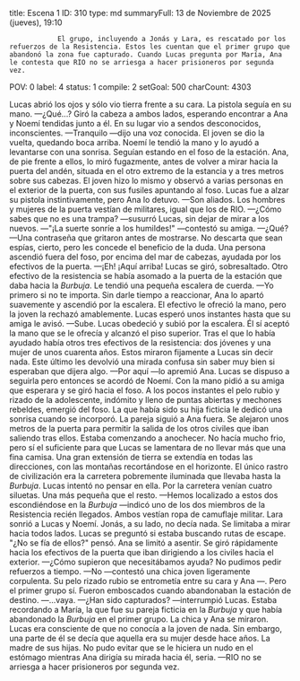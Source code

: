 title:          Escena 1
ID:             310
type:           md
summaryFull:    13 de Noviembre de 2025 (jueves), 19:10
                
                El grupo, incluyendo a Jonás y Lara, es rescatado por los refuerzos de la Resistencia. Estos les cuentan que el primer grupo que abandonó la zona fue capturado. Cuando Lucas pregunta por María, Ana le contesta que RIO no se arriesga a hacer prisioneros por segunda vez.
POV:            0
label:          4
status:         1
compile:        2
setGoal:        500
charCount:      4303


Lucas abrió los ojos y sólo vio tierra frente a su cara. La pistola seguía en su mano.
—¿Qué...?
Giró la cabeza a ambos lados, esperando encontrar a Ana y Noemí tendidas junto a él. En su lugar vio a sendos desconocidos, inconscientes.
—Tranquilo —dijo una voz conocida.
El joven se dio la vuelta, quedando boca arriba. Noemí le tendió la mano y lo ayudó a levantarse con una sonrisa.
Seguían estando en el foso de la estación.
Ana, de pie frente a ellos, lo miró fugazmente, antes de volver a mirar hacia la puerta del andén, situada en el otro extremo de la estancia y a tres metros sobre sus cabezas.
El joven hizo lo mismo y observó a varias personas en el exterior de la puerta, con sus fusiles apuntando al foso. Lucas fue a alzar su pistola instintivamente, pero Ana lo detuvo.
—Son aliados.
Los hombres y mujeres de la puerta vestían de militares, igual que los de RIO.
—¿Cómo sabes que no es una trampa? —susurró Lucas, sin dejar de mirar a los nuevos.
—"¡La suerte sonríe a los humildes!" —contestó su amiga.
—¿Qué?
—Una contraseña que gritaron antes de mostrarse. No descarta que sean espías, cierto, pero les concede el beneficio de la duda.
Una persona ascendió fuera del foso, por encima del mar de cabezas, ayudada por los efectivos de la puerta.
—¡Eh! ¡Aquí arriba!
Lucas se giró, sobresaltado. Otro efectivo de la resistencia se había asomado a la puerta de la estación que daba hacia la *Burbuja*. Le tendió una pequeña escalera de cuerda.
—Yo primero si no te importa.
Sin darle tiempo a reaccionar, Ana lo apartó suavemente y ascendió por la escalera. El efectivo le ofreció la mano, pero la joven la rechazó amablemente. Lucas esperó unos instantes hasta que su amiga le avisó.
—Sube.
Lucas obedeció y subió por la escalera. Él sí aceptó la mano que se le ofrecía y alcanzó el piso superior. Tras el que lo había ayudado había otros tres efectivos de la resistencia: dos jóvenes y una mujer de unos cuarenta años. Estos miraron fijamente a Lucas sin decir nada. Este último les devolvió una mirada confusa sin saber muy bien si esperaban que dijera algo.
—Por aquí —lo apremió Ana.
Lucas se dispuso a seguirla pero entonces se acordó de Noemí. Con la mano pidió a su amiga que esperara y se giró hacia el foso. A los pocos instantes el pelo rubio y rizado de la adolescente, indómito y lleno de puntas abiertas y mechones rebeldes, emergió del foso. La que había sido su hija ficticia le dedicó una sonrisa cuando se incorporó.
La pareja siguió a Ana fuera. Se alejaron unos metros de la puerta para permitir la salida de los otros civiles que iban saliendo tras ellos.
Estaba comenzando a anochecer. No hacía mucho frio, pero sí el suficiente para que Lucas se lamentara de no llevar más que una fina camisa. Una gran extensión de tierra se extendía en todas las direcciones, con las montañas recortándose en el horizonte.
El único rastro de civilización era la carretera pobremente iluminada que llevaba hasta la *Burbuja*. Lucas intentó no pensar en ella.
Por la carretera venían cuatro siluetas. Una más pequeña que el resto.
—Hemos localizado a estos dos escondiéndose en la *Burbuja* —indicó uno de los dos miembros de la Resistencia recién llegados. Ambos vestían ropa de camuflaje militar.
Lara sonrió a Lucas y Noemí. Jonás, a su lado, no decía nada. Se limitaba a mirar hacia todos lados.
Lucas se preguntó si estaba buscando rutas de escape.
"¿No se fía de ellos?" pensó.
Ana se limitó a asentir. Se giró rápidamente hacia los efectivos de la puerta que iban dirigiendo a los civiles hacia el exterior.
—¿Cómo supieron que necesitábamos ayuda? No pudimos pedir refuerzos a tiempo.
—No —contestó una chica joven ligeramente corpulenta. Su pelo rizado rubio se entrometía entre su cara y Ana —. Pero el primer grupo sí. Fueron emboscados cuando abandonaban la estación de destino.
—...vaya.
—¿Han sido capturados? —interrumpió Lucas. Estaba recordando a María, la que fue su pareja ficticia en la *Burbuja* y que había abandonado la *Burbuja* en el primer grupo.
La chica y Ana se miraron.
Lucas era consciente de que no conocía a la joven de nada. Sin embargo, una parte de él se decía que aquella era su mujer desde hace años. La madre de sus hijas.
No pudo evitar que se le hiciera un nudo en el estómago mientras Ana dirigía su mirada hacia él, seria.
—RIO no se arriesga a hacer prisioneros por segunda vez.